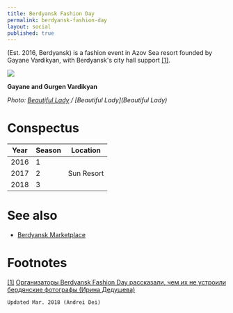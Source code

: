 ```yaml
---
title: Berdyansk Fashion Day
permalink: berdyansk-fashion-day
layout: social
published: true
---
```

(Est. 2016, Berdyansk) is a fashion event in Azov Sea resort founded by Gayane Vardikyan, with Berdyansk's city hall support <span id="a1">[\[1\]](#f1)</span>.

![](http://beautiful-lady.com.ua/images/news/2017/05/gajaneGurgen.jpg)

**Gayane and Gurgen  Vardikyan**

*Photo: [Beautiful Lady](/photographer-name-page) / [Beautiful Lady](Beautiful Lady)*

# Conspectus

|Year|Season|Location|
|----|-----|---|
|2016|1||
|2017|2|Sun Resort|
|2018|3||

# See also

+ [Berdyansk Marketplace](berdyansk-marketplace)


# Footnotes

[[1]](#a1) <span id="f1"></span> [Организаторы Berdyansk Fashion Day рассказали, чем их не устроили бердянские фотографы (Ирина Дедушева)](http://pro.berdyansk.biz/content.php?id=44420)

`Updated Mar. 2018 (Andrei Dei)`
